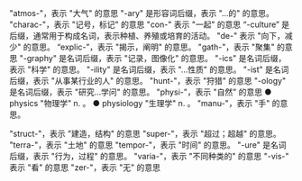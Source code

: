 "atmos-"，表示 "大气" 的意思
"-ary" 是形容词后缀，表示 "…的" 的意思。
"charac-"，表示 "记号，标记" 的意思
"con-" 表示 "一起" 的意思
“-culture” 是后缀，通常用于构成名词，表示种植、养殖或培育的活动。
"de-" 表示 "向下，减少" 的意思。
“explic-”，表示 "揭示，阐明" 的意思。
"gath-"，表示 "聚集" 的意思
"-graphy" 是名词后缀，表示 "记录，图像化" 的意思。
"-ics" 是名词后缀，表示 "科学" 的意思。
"-ility" 是名词后缀，表示 "…性质" 的意思。
"-ist" 是名词后缀，表示 "从事某行业的人" 的意思。
"hunt-"，表示 "狩猎" 的意思
"-ology" 是名词后缀，表示 "研究…学问" 的意思。
"physi-"，表示 "自然" 的意思
● physics  "物理学" n. 。
● physiology  "生理学" n. 。
 "manu-"，表示 "手" 的意思。

"struct-"，表示 "建造，结构" 的意思
"super-"，表示 "超过；超越" 的意思。
"terra-"，表示 "土地" 的意思
"tempor-"，表示 "时间" 的意思。
"-ure" 是名词后缀，表示 "行为，过程" 的意思。
"varia-"，表示 "不同种类的" 的意思
"-vis-" 表示 "看" 的意思
"zer-"，表示 "无" 的意思